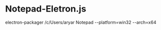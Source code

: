 # Notepad-Eletron.js
<!-- for exe -->
electron-packager /c/Users/aryar Notepad --platform=win32 --arch=x64